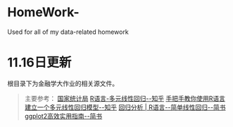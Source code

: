 # HomeWork-
Used for all of my data-related homework

# 11.16日更新
  根目录下为金融学大作业的相关源文件。
  >主要参考：
  >[国家统计局](https://data.stats.gov.cn/)
  >[R语言-多元线性回归--知乎](https://zhuanlan.zhihu.com/p/166461985#:~:text=%E7%AC%AC%E4%B8%89%E5%8D%81%E4%BA%94%E8%AE%B2%20R%E8%AF%AD%E8%A8%80-%E5%A4%9A%E5%85%83%E7%BA%BF%E6%80%A7%E5%9B%9E%E5%BD%92.%201.%20%E5%A4%9A%E5%85%83%E7%BA%BF%E6%80%A7%E5%9B%9E%E5%BD%92%E7%9A%84%E6%A6%82%E5%BF%B5.%20%E5%A4%9A%E5%85%83%E7%BA%BF%E6%80%A7%E5%9B%9E%E5%BD%92%20%E6%98%AF%E7%AE%80%E5%8D%95%E7%BA%BF%E6%80%A7%E5%9B%9E%E5%BD%92%E7%9A%84%E6%89%A9%E5%B1%95%EF%BC%8C%E7%94%A8%E4%BA%8E%E5%A4%9A%E4%B8%AA%E4%B8%8D%E5%90%8C%E7%9A%84%E9%A2%84%E6%B5%8B%E5%8F%98%E9%87%8F%EF%BC%88x%EF%BC%89%E9%A2%84%E6%B5%8B%E7%BB%93%E6%9E%9C%E5%8F%98%E9%87%8F%EF%BC%88y%EF%BC%89%E3%80%82.%20%E4%B9%9F%E5%8F%AF%E7%94%A8%E4%BA%8E%E6%A0%A1%E6%AD%A3%E6%B7%B7%E6%9D%82%E5%9B%A0%E7%B4%A0%EF%BC%8C%E5%8D%B3%E5%B0%86%E9%9C%80%E8%A6%81%E6%A0%A1%E6%AD%A3%E7%9A%84%E6%B7%B7%E6%9D%82%E5%9B%A0%E7%B4%A0%E4%BD%9C%E4%B8%BA%E4%B8%80%E4%B8%AA%E4%B8%8E%E9%A2%84%E6%B5%8B%E5%8F%98%E9%87%8F%E5%B9%B3%E8%A1%8C%E7%9A%84%E5%8F%98%E9%87%8F%E6%94%BE%E5%85%A5%E6%96%B9%E7%A8%8B%E5%BC%8F%E4%B8%AD%EF%BC%8C%E4%BB%8E%E8%80%8C%E8%BE%BE%E5%88%B0%E5%9C%A8%E6%96%B0%E5%BB%BA%E7%9A%84%E6%A8%A1%E5%9E%8B%E4%B8%AD%E6%A0%A1%E6%AD%A3%E8%AF%A5%E6%B7%B7%E6%9D%82%E5%9B%A0%E7%B4%A0%E7%9A%84%E4%BD%9C%E7%94%A8%E3%80%82.,%E2%80%9Cb%E2%80%9D%E5%80%BC%E7%A7%B0%E4%B8%BA%E5%9B%9E%E5%BD%92%E6%9D%83%E9%87%8D%EF%BC%88%E6%88%96%CE%B2%20%E7%B3%BB%E6%95%B0%20%EF%BC%89%E3%80%82.%20%E4%BB%96%E4%BB%AC%E6%B5%8B%E9%87%8F%E9%A2%84%E6%B5%8B%E5%8F%98%E9%87%8F%E4%B8%8E%E7%BB%93%E6%9E%9C%E4%B9%8B%E9%97%B4%E7%9A%84%E5%85%B3%E8%81%94%E3%80%82.%20%E2%80%9C%20bj%E2%80%9D%E5%8F%AF%E4%BB%A5%E8%A7%A3%E9%87%8A%E4%B8%BA%E2%80%9C%20xj%E2%80%9D%EF%BC%8C%E5%9C%A8%E5%85%B6%E4%BB%96%E9%A2%84%E6%B5%8B%E5%8F%98%E9%87%8F%E4%B8%8D%E5%8F%98%E7%9A%84%E6%83%85%E5%86%B5%E4%B8%8B%EF%BC%8C%E6%AF%8F%E5%A2%9E%E5%8A%A0%E4%B8%80%E4%B8%AA%E5%8D%95%E4%BD%8D%E5%AF%B9y%E7%9A%84%E5%B9%B3%E5%9D%87%E5%BD%B1%E5%93%8D%20%E3%80%82.)
  >[手把手教你使用R语言建立一个多元线性回归模型--知乎](https://zhuanlan.zhihu.com/p/33070322)
  >[回归分析 | R语言--简单线性回归--简书](https://www.jianshu.com/p/f8b2a320a767)
  >[ggplot2高效实用指南--简书](https://www.jianshu.com/p/2dc81b91131e)